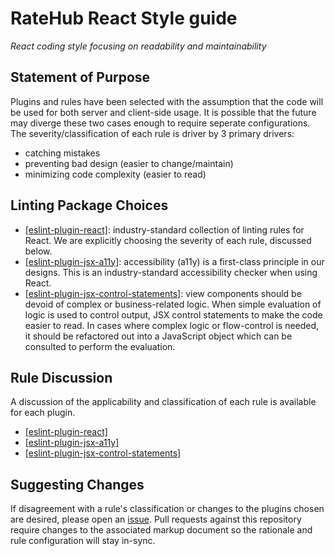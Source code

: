 # RateHub React Style guide
*React coding style focusing on readability and maintainability*

## Statement of Purpose
Plugins and rules have been selected with the assumption that the code will be used for both server and client-side usage.  It is possible that the future may diverge these two cases enough to require seperate configurations.  The severity/classification of each rule is driver by 3 primary drivers:
* catching mistakes
* preventing bad design (easier to change/maintain)
* minimizing code complexity (easier to read)

## Linting Package Choices
* [[eslint-plugin-react]](https://www.npmjs.com/package/eslint-plugin-react): industry-standard collection of linting rules for React.  We are explicitly choosing the severity of each rule, discussed below.
* [[eslint-plugin-jsx-a11y]](https://www.npmjs.com/package/eslint-plugin-jsx-a11y): accessibility (a11y) is a first-class principle in our designs.  This is an industry-standard accessibility checker when using React.
* [[eslint-plugin-jsx-control-statements]](https://www.npmjs.com/package/eslint-plugin-jsx-control-statements): view components should be devoid of complex or business-related logic.  When simple evaluation of logic is used to control output, JSX control statements to make the code easier to read.  In cases where complex logic or flow-control is needed, it should be refactored out into a JavaScript object which can be consulted to perform the evaluation.

## Rule Discussion
A discussion of the applicability and classification of each rule is available for each plugin.
* [[eslint-plugin-react]](https://github.com/ratehub/code-style/tree/master/react/rules/react.md)
* [[eslint-plugin-jsx-a11y]](https://github.com/ratehub/code-style/tree/master/react/rules/jsx-control-statements.md)
* [[eslint-plugin-jsx-control-statements]](https://github.com/ratehub/code-style/tree/master/react/rules/jsx-a11y.md)

## Suggesting Changes
If disagreement with a rule's classification or changes to the plugins chosen are desired, please open an [issue]().  Pull requests against this repository require changes to the associated markup document so the rationale and rule configuration will stay in-sync.
